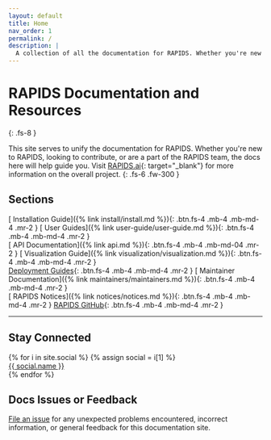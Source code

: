 ```yaml
---
layout: default
title: Home
nav_order: 1
permalink: /
description: |
  A collection of all the documentation for RAPIDS. Whether you're new to RAPIDS, looking to contribute, or are a part of the RAPIDS team, the docs here will help guide you.
---
```


# RAPIDS Documentation and Resources
{: .fs-8 }

This site serves to unify the documentation for RAPIDS. Whether you're new to RAPIDS, looking to contribute, or are a part of the RAPIDS team, the docs here will help guide you. Visit [RAPIDS.ai](http://rapids.ai){: target="_blank"} for more information on the overall project.
{: .fs-6 .fw-300 }

## Sections

[<i class="fa-solid fa-download"></i> Installation Guide]({% link install/install.md %}){: .btn.fs-4 .mb-4 .mb-md-4 .mr-2 }
[<i class="fa-solid fa-file-circle-info"></i> User Guides]({% link user-guide/user-guide.md %}){: .btn.fs-4 .mb-4 .mb-md-4 .mr-2 }
<br/>
[<i class="fa-solid fa-file-circle-info"></i> API Documentation]({% link api.md %}){: .btn.fs-4 .mb-4 .mb-md-04 .mr-2 }
[<i class="fa-solid fa-file-circle-info"></i> Visualization Guide]({% link visualization/visualization.md %}){: .btn.fs-4 .mb-4 .mb-md-4 .mr-2 }
<br/>
[<i class="fa-solid fa-file-circle-info"></i> Deployment Guides](/deployment/stable/){: .btn.fs-4 .mb-4 .mb-md-4 .mr-2 }
[<i class="fa-solid fa-file-circle-info"></i> Maintainer Documentation]({% link maintainers/maintainers.md %}){: .btn.fs-4 .mb-4 .mb-md-4 .mr-2 }
<br/>
[<i class="fas fa-bullhorn"></i> RAPIDS Notices]({% link notices/notices.md %}){: .btn.fs-4 .mb-4 .mb-md-4 .mr-2 }
[<i class="fab fa-github"></i> RAPIDS GitHub](https://github.com/rapidsai){: .btn.fs-4 .mb-4 .mb-md-4 .mr-2 }

---

## Stay Connected

<div class="footer-help-section">
    {% for i in site.social %}
        {% assign social = i[1] %}
        <div class="footer-help-box">
            <a href=" {{ social.url }}" target="_blank" class="btn"><i class="{{ social.fa-icon-class }}"></i> {{ social.name }}</a>
        </div>
    {% endfor %}
</div>

## Docs Issues or Feedback

[File an issue](https://github.com/rapidsai/docs/issues/new) for any unexpected problems encountered, incorrect information, or general feedback for this documentation site.
